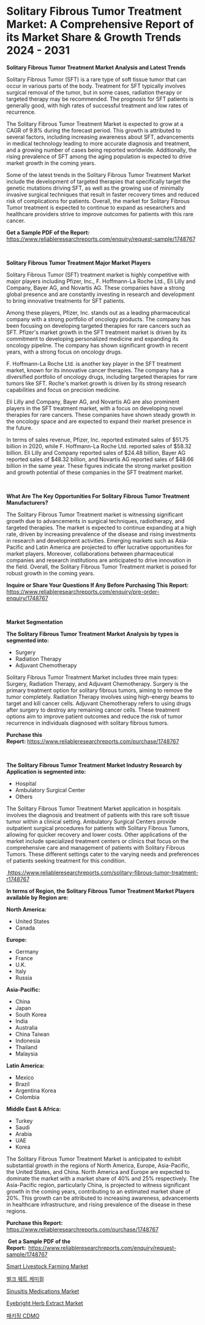 <p><h1>Solitary Fibrous Tumor Treatment Market: A Comprehensive Report of its Market Share & Growth Trends 2024 - 2031</h1></p><p><strong>Solitary Fibrous Tumor Treatment Market Analysis and Latest Trends</strong></p>
<p><p>Solitary Fibrous Tumor (SFT) is a rare type of soft tissue tumor that can occur in various parts of the body. Treatment for SFT typically involves surgical removal of the tumor, but in some cases, radiation therapy or targeted therapy may be recommended. The prognosis for SFT patients is generally good, with high rates of successful treatment and low rates of recurrence.</p><p>The Solitary Fibrous Tumor Treatment Market is expected to grow at a CAGR of 9.8% during the forecast period. This growth is attributed to several factors, including increasing awareness about SFT, advancements in medical technology leading to more accurate diagnosis and treatment, and a growing number of cases being reported worldwide. Additionally, the rising prevalence of SFT among the aging population is expected to drive market growth in the coming years.</p><p>Some of the latest trends in the Solitary Fibrous Tumor Treatment Market include the development of targeted therapies that specifically target the genetic mutations driving SFT, as well as the growing use of minimally invasive surgical techniques that result in faster recovery times and reduced risk of complications for patients. Overall, the market for Solitary Fibrous Tumor treatment is expected to continue to expand as researchers and healthcare providers strive to improve outcomes for patients with this rare cancer.</p></p>
<p><strong>Get a Sample PDF of the Report:&nbsp;</strong> <a href="https://www.reliableresearchreports.com/enquiry/request-sample/1748767">https://www.reliableresearchreports.com/enquiry/request-sample/1748767</a></p>
<p>&nbsp;</p>
<p><strong>Solitary Fibrous Tumor Treatment Major Market Players</strong></p>
<p><p>Solitary Fibrous Tumor (SFT) treatment market is highly competitive with major players including Pfizer, Inc., F. Hoffmann-La Roche Ltd., Eli Lilly and Company, Bayer AG, and Novartis AG. These companies have a strong global presence and are constantly investing in research and development to bring innovative treatments for SFT patients.</p><p>Among these players, Pfizer, Inc. stands out as a leading pharmaceutical company with a strong portfolio of oncology products. The company has been focusing on developing targeted therapies for rare cancers such as SFT. Pfizer's market growth in the SFT treatment market is driven by its commitment to developing personalized medicine and expanding its oncology pipeline. The company has shown significant growth in recent years, with a strong focus on oncology drugs.</p><p>F. Hoffmann-La Roche Ltd. is another key player in the SFT treatment market, known for its innovative cancer therapies. The company has a diversified portfolio of oncology drugs, including targeted therapies for rare tumors like SFT. Roche's market growth is driven by its strong research capabilities and focus on precision medicine.</p><p>Eli Lilly and Company, Bayer AG, and Novartis AG are also prominent players in the SFT treatment market, with a focus on developing novel therapies for rare cancers. These companies have shown steady growth in the oncology space and are expected to expand their market presence in the future.</p><p>In terms of sales revenue, Pfizer, Inc. reported estimated sales of $51.75 billion in 2020, while F. Hoffmann-La Roche Ltd. reported sales of $58.32 billion. Eli Lilly and Company reported sales of $24.48 billion, Bayer AG reported sales of $48.32 billion, and Novartis AG reported sales of $48.66 billion in the same year. These figures indicate the strong market position and growth potential of these companies in the SFT treatment market.</p></p>
<p>&nbsp;</p>
<p><strong>What Are The Key Opportunities For Solitary Fibrous Tumor Treatment Manufacturers?</strong></p>
<p><p>The Solitary Fibrous Tumor Treatment market is witnessing significant growth due to advancements in surgical techniques, radiotherapy, and targeted therapies. The market is expected to continue expanding at a high rate, driven by increasing prevalence of the disease and rising investments in research and development activities. Emerging markets such as Asia-Pacific and Latin America are projected to offer lucrative opportunities for market players. Moreover, collaborations between pharmaceutical companies and research institutions are anticipated to drive innovation in the field. Overall, the Solitary Fibrous Tumor Treatment market is poised for robust growth in the coming years.</p></p>
<p><strong>Inquire or Share Your Questions If Any Before Purchasing This Report:</strong> <a href="https://www.reliableresearchreports.com/enquiry/pre-order-enquiry/1748767">https://www.reliableresearchreports.com/enquiry/pre-order-enquiry/1748767</a></p>
<p>&nbsp;</p>
<p><strong>Market Segmentation</strong></p>
<p><strong>The Solitary Fibrous Tumor Treatment Market Analysis by types is segmented into:</strong></p>
<p><ul><li>Surgery</li><li>Radiation Therapy</li><li>Adjuvant Chemotherapy</li></ul></p>
<p><p>Solitary Fibrous Tumor Treatment Market includes three main types: Surgery, Radiation Therapy, and Adjuvant Chemotherapy. Surgery is the primary treatment option for solitary fibrous tumors, aiming to remove the tumor completely. Radiation Therapy involves using high-energy beams to target and kill cancer cells. Adjuvant Chemotherapy refers to using drugs after surgery to destroy any remaining cancer cells. These treatment options aim to improve patient outcomes and reduce the risk of tumor recurrence in individuals diagnosed with solitary fibrous tumors.</p></p>
<p><strong>Purchase this Report:&nbsp;</strong><a href="https://www.reliableresearchreports.com/purchase/1748767">https://www.reliableresearchreports.com/purchase/1748767</a></p>
<p>&nbsp;</p>
<p><strong>The Solitary Fibrous Tumor Treatment Market Industry Research by Application is segmented into:</strong></p>
<p><ul><li>Hospital</li><li>Ambulatory Surgical Center</li><li>Others</li></ul></p>
<p><p>The Solitary Fibrous Tumor Treatment Market application in hospitals involves the diagnosis and treatment of patients with this rare soft tissue tumor within a clinical setting. Ambulatory Surgical Centers provide outpatient surgical procedures for patients with Solitary Fibrous Tumors, allowing for quicker recovery and lower costs. Other applications of the market include specialized treatment centers or clinics that focus on the comprehensive care and management of patients with Solitary Fibrous Tumors. These different settings cater to the varying needs and preferences of patients seeking treatment for this condition.</p></p>
<p><a href="https://www.reliableresearchreports.com/solitary-fibrous-tumor-treatment-r1748767">&nbsp;https://www.reliableresearchreports.com/solitary-fibrous-tumor-treatment-r1748767</a></p>
<p><strong>In terms of Region, the Solitary Fibrous Tumor Treatment Market Players available by Region are:</strong></p>
<p>
    <p> <strong> North America: </strong>
        <ul>
            <li>United States</li>
            <li>Canada</li>
        </ul>
        </p> 
    <p> <strong> Europe: </strong>
        <ul>
            <li>Germany</li>
            <li>France</li>
            <li>U.K.</li>
            <li>Italy</li>
            <li>Russia</li>
        </ul>
        </p> 
    <p> <strong> Asia-Pacific: </strong>
        <ul>
            <li>China</li>
            <li>Japan</li>
            <li>South Korea</li>
            <li>India</li>
            <li>Australia</li>
            <li>China Taiwan</li>
            <li>Indonesia</li>
            <li>Thailand</li>
            <li>Malaysia</li>
        </ul>
        </p> 
    <p> <strong> Latin America: </strong>
        <ul>
            <li>Mexico</li>
            <li>Brazil</li>
            <li>Argentina Korea</li>
            <li>Colombia</li>
        </ul>
        </p> 
    <p> <strong> Middle East & Africa: </strong>
        <ul>
            <li>Turkey</li>
            <li>Saudi</li>
            <li>Arabia</li>
            <li>UAE</li>
            <li>Korea</li>
        </ul>
    </p>
    </p>
<p><p>The Solitary Fibrous Tumor Treatment Market is anticipated to exhibit substantial growth in the regions of North America, Europe, Asia-Pacific, the United States, and China. North America and Europe are expected to dominate the market with a market share of 40% and 25% respectively. The Asia-Pacific region, particularly China, is projected to witness significant growth in the coming years, contributing to an estimated market share of 20%. This growth can be attributed to increasing awareness, advancements in healthcare infrastructure, and rising prevalence of the disease in these regions.</p></p>
<p><strong>Purchase this Report: </strong><a href="https://www.reliableresearchreports.com/purchase/1748767">https://www.reliableresearchreports.com/purchase/1748767</a></p>
<p>&nbsp;<strong>Get a Sample PDF of the Report:&nbsp;&nbsp;</strong><a href="https://www.reliableresearchreports.com/enquiry/request-sample/1748767">https://www.reliableresearchreports.com/enquiry/request-sample/1748767</a></p>
<p><strong></strong></p>
<p><p><a href="https://github.com/sowravmitra0/Market-Research-Report-List-1/blob/main/smart-livestock-farming-market.md">Smart Livestock Farming Market</a></p><p><a href="https://github.com/ahmadrevanz10/Market-Research-Report-List-2/blob/main/861217380730.md">벌크 웨트 케미컬</a></p><p><a href="https://github.com/kaiserrayhan25/Market-Research-Report-List-1/blob/main/sinusitis-medications-market.md">Sinusitis Medications Market</a></p><p><a href="https://www.linkedin.com/pulse/eyebright-herb-extract-market-global-reg-enable-mkt-7j3qe?trackingId=CKxb9ZzNQuW9WZ8l6l%2BSYg%3D%3D">Eyebright Herb Extract Market</a></p><p><a href="https://github.com/jimahmed0511/Market-Research-Report-List-2/blob/main/282498880729.md">패키징 CDMO</a></p></p>